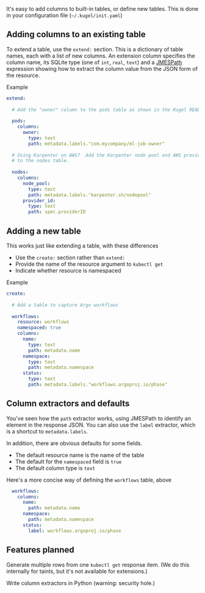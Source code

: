 
It's easy to add columns to built-in tables, or define new tables.
This is done in your configuration file (`~/.kugel/init.yaml`)

## Adding columns to an existing table

To extend a table, use the `extend:` section.  This is a dictionary of table names,
each with a list of new columns.  An extension column specifies the column name, its
SQLite type (one of `int`, `real`, `text`) and a [JMESPath](https://jmespath.org/)
expression showing how to extract the column value from the JSON form of the resource.

Example

```yaml
extend:
  
  # Add the "owner" column to the pods table as shown in the Kugel README
  
  pods:
    columns:
      owner:
        type: text
        path: metadata.labels."com.mycompany/ml-job-owner"
        
  # Using Karpenter on AWS?  Add the Karpenter node pool and AWS provider ID
  # to the nodes table.
  
  nodes:
    columns:
      node_pool:
        type: text
        path: metadata.labels."karpenter.sh/nodepool"
      provider_id:
        type: text
        path: spec.providerID
```

## Adding a new table

This works just like extending a table, with these differences
* Use the `create:` section rather than `extend:`
* Provide the name of the resource argument to `kubectl get`
* Indicate whether resource is namespaced

Example

```yaml
create:
  
  # Add a table to capture Argo workflows
  
  workflows:
    resource: workflows
    namespaced: true
    columns:
      name:
        type: text
        path: metadata.name
      namespace:
        type: text
        path: metadata.namespace
      status:
        type: text
        path: metadata.labels."workflows.argoproj.io/phase"
```

## Column extractors and defaults

You've seen how the `path` extractor works, using JMESPath to identify an element in
the response JSON.  You can also use the `label` extractor, which is a shortcut to
`metadata.labels`.

In addition, there are obvious defaults for some fields.
* The default resource name is the name of the table
* The default for the `namespaced` field is `true`
* The default column type is `text`

Here's a more concise way of defining the `workflows` table, above

```yaml
  workflows:
    columns:
      name:
        path: metadata.name
      namespace:
        path: metadata.namespace
      status:
        label: workflows.argoproj.io/phase
```

## Features planned

Generate multiple rows from one `kubectl get` response item.
(We do this internally for taints, but it's not available for extensions.)

Write column extractors in Python (warning: security hole.)